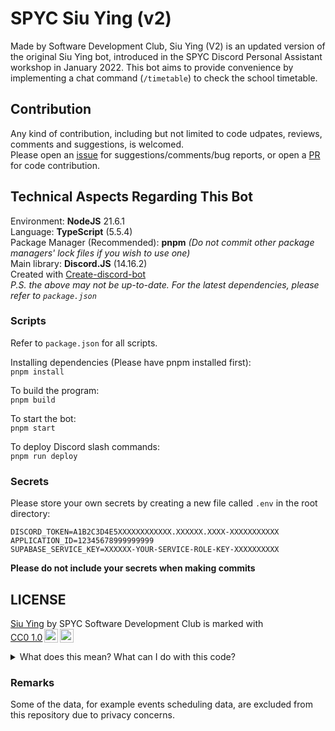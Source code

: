 # SPYC Siu Ying (v2)

Made by Software Development Club, Siu Ying (V2) is an updated version of the original Siu Ying bot, introduced in the SPYC Discord Personal Assistant workshop in January 2022. This bot aims to provide convenience by implementing a chat command (`/timetable`) to check the school timetable.

## Contribution

Any kind of contribution, including but not limited to code udpates, reviews, comments and suggestions, is welcomed.  
Please open an [issue](https://github.com/SayakoHazuki/siu-ying-v2/issues/new/choose) for suggestions/comments/bug reports, or open a [PR](https://github.com/SayakoHazuki/siu-ying-v2/compare) for code contribution.

## Technical Aspects Regarding This Bot

Environment: **NodeJS** 21.6.1  
Language: **TypeScript** (5.5.4)   
Package Manager (Recommended): **pnpm** _(Do not commit other package managers' lock files if you wish to use one)_  
Main library: **Discord.JS** (14.16.2)   
Created with [Create-discord-bot](https://www.npmjs.com/package/create-discord-bot)  
*P.S. the above may not be up-to-date. For the latest dependencies, please refer to `package.json`*

### Scripts
Refer to `package.json` for all scripts.  

Installing dependencies (Please have pnpm installed first):  
`pnpm install`

To build the program:  
`pnpm build`

To start the bot:  
`pnpm start`

To deploy Discord slash commands:  
`pnpm run deploy`

### Secrets
Please store your own secrets by creating a new file called `.env` in the root directory:
```env
DISCORD_TOKEN=A1B2C3D4E5XXXXXXXXXXXX.XXXXXX.XXXX-XXXXXXXXXXX
APPLICATION_ID=12345678999999999
SUPABASE_SERVICE_KEY=XXXXXX-YOUR-SERVICE-ROLE-KEY-XXXXXXXXXX
```
**Please do not include your secrets when making commits**


## LICENSE
<p xmlns:cc="http://creativecommons.org/ns#" xmlns:dct="http://purl.org/dc/terms/"><a property="dct:title" rel="cc:attributionURL" href="https://github.com/sayatodev/siu-ying-v2">Siu Ying</a> by <span property="cc:attributionName">SPYC Software Development Club</span> is marked with <a href="https://creativecommons.org/publicdomain/zero/1.0/?ref=chooser-v1" target="_blank" rel="license noopener noreferrer" style="display:inline-block;">CC0 1.0<img style="height:22px!important;margin-left:3px;vertical-align:text-bottom;" src="https://mirrors.creativecommons.org/presskit/icons/cc.svg?ref=chooser-v1" alt=""><img style="height:22px!important;margin-left:3px;vertical-align:text-bottom;" src="https://mirrors.creativecommons.org/presskit/icons/zero.svg?ref=chooser-v1" alt=""></a></p>
<details>
  <summary>What does this mean? What can I do with this code?</summary>
  <i>You can copy, modify, distribute and perform the work, even for commercial purposes, all without asking permission.</i>
</details>

### Remarks
Some of the data, for example events scheduling data, are excluded from this repository due to privacy concerns.
